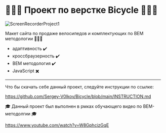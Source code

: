 # :evergreen_tree::bicyclist::deciduous_tree: Проект по верстке Bicycle :evergreen_tree::bicyclist::deciduous_tree:

![ScreenRecorderProject1](https://github.com/user-attachments/assets/a6bf2832-c1b0-46a1-9dac-3f3f3db7cedd)

Макет сайта по продаже велосипедов и комплектующих по BEM методологии :mountain_bicyclist::mountain_bicyclist::mountain_bicyclist:

- адаптивность :heavy_check_mark:
- кроссбраузерность :heavy_check_mark:
- BEM методология :heavy_check_mark:
- JavaScript :heavy_multiplication_x:
---
Что бы скачать себе данный проект, следуйте инструкции по ссылке:

https://github.com/Sergey-V0lkov/Bicycle/blob/main/INSTRUCTION.md




:mortar_board: Данный проект был выполнен в рмках обучающего видео по BEM-методолгии :mortar_board:

https://www.youtube.com/watch?v=W8GphcizGqE
